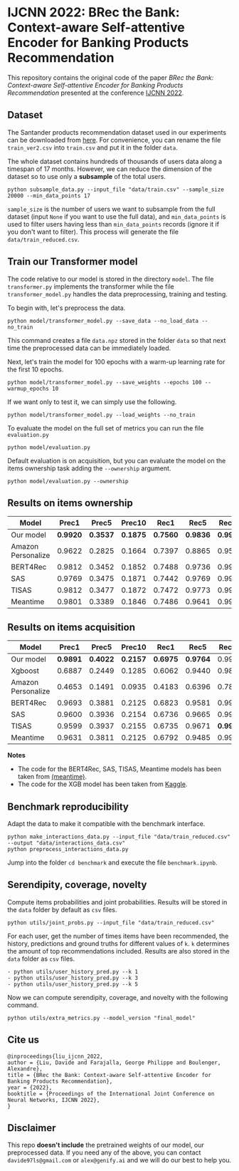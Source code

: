 # IJCNN 2022: BRec the Bank: Context-aware Self-attentive Encoder for Banking Products Recommendation

This repository contains the original code of the paper *BRec the Bank: Context-aware Self-attentive Encoder for Banking Products Recommendation* presented at the conference [IJCNN 2022](https://wcci2022.org/).

## Dataset

The Santander products recommendation dataset used in our experiments can be downloaded from [here](https://www.kaggle.com/c/santander-product-recommendation/data?select=train_ver2.csv.zip).
For convenience, you can rename the file `train_ver2.csv` into `train.csv` and put it in the folder `data`.

The whole dataset contains hundreds of thousands of users data along a timespan of 17 months. However, we can reduce the dimension of the dataset so to use only a **subsample** of the total users.
```
python subsample_data.py --input_file "data/train.csv" --sample_size 20000 --min_data_points 17
```
`sample_size` is the number of users we want to subsample from the full dataset (input `None` if you want to use the full data), and `min_data_points` is used to filter users having less than `min_data_points` records (ignore it if you don't want to filter).
This process will generate the file `data/train_reduced.csv`.

## Train our Transformer model

The code relative to our model is stored in the directory `model`.
The file `transformer.py` implements the transformer while the file `transformer_model.py` handles the data preprocessing, training and testing.

To begin with, let's preprocess the data.
```
python model/transformer_model.py --save_data --no_load_data --no_train
```
This command creates a file `data.npz` stored in the folder `data` so that next time the preprocessed data can be immediately loaded.

Next, let's train the model for 100 epochs with a warm-up learning rate for the first 10 epochs.
```
python model/transformer_model.py --save_weights --epochs 100 --warmup_epochs 10
```

If we want only to test it, we can simply use the following.
```
python model/transformer_model.py --load_weights --no_train
```

To evaluate the model on the full set of metrics you can run the file `evaluation.py`
```
python model/evaluation.py
```
Default evaluation is on acquisition, but you can evaluate the model on the items ownership task adding the `--ownership` argument.
```
python model/evaluation.py --ownership
```

## Results on items ownership
| Model                      | Prec1  | Prec5 | Prec10 | Rec1 | Rec5 | Rec10 | MRR20 | NDCG20 |
|----------------------------|--------|-------|-------|-------|------|-------|-------|--------|
| Our model                  | **0.9920**| **0.3537**| **0.1875** | **0.7560** | **0.9836** | **0.9990** | **0.9956**| **0.9961**|
| Amazon Personalize         | 0.9622| 0.2825| 0.1664 | 0.7397| 0.8865|0.9571 | 0.9435| 0.9435|
| BERT4Rec                   | 0.9812| 0.3452| 0.1852 | 0.7488| 0.9736|0.9947 | 0.9901| 0.9873|
| SAS                        | 0.9769| 0.3475| 0.1871 | 0.7442| 0.9769|0.9986 | 0.9874| 0.9870|
| TISAS                      | 0.9812| 0.3477| 0.1872 | 0.7472| 0.9773|0.9987 | 0.9897| 0.9888|
| Meantime                   | 0.9801| 0.3389| 0.1846 | 0.7486| 0.9641|0.9931 | 0.9895| 0.9842|

## Results on items acquisition
| Model                      | Prec1  | Prec5 | Prec10 | Rec1 | Rec5 | Rec10 | MRR20 | NDCG20 |
|----------------------------|--------|-------|-------|-------|------|-------|-------|--------|
| Our model                  | **0.9891**| **0.4022**| **0.2157** |**0.6975**|**0.9764**|0.9979| **0.9937**| **0.9941**|
| Xgboost                    | 0.6887| 0.2449| 0.1285 | 0.6062|0.9440|0.9866| 0.8054| 0.8556|
| Amazon Personalize         | 0.4653| 0.1491| 0.0935 |0.4183|0.6396|0.7869| 0.5788| 0.6505|
| BERT4Rec                   | 0.9693| 0.3881| 0.2125 | 0.6823| 0.9581|0.9912 | 0.9830| 0.9796|
| SAS                        | 0.9600| 0.3936| 0.2154 | 0.6736| 0.9665|0.9981 | 0.9781| 0.9782|
| TISAS                      | 0.9599| 0.3937| 0.2155 | 0.6735| 0.9671|**0.9985** | 0.9781| 0.9784|
| Meantime                   | 0.9631| 0.3811| 0.2125 | 0.6792| 0.9485|0.9912 | 0.9791| 0.9724|

**Notes**
- The code for the BERT4Rec, SAS, TISAS, Meantime models has been taken from [(meantime)](https://github.com/SungMinCho/MEANTIME).
- The code for the XGB model has been taken from [Kaggle](https://www.kaggle.com/sudalairajkumar/when-less-is-more).

## Benchmark reproducibility

Adapt the data to make it compatible with the benchmark interface.
```
python make_interactions_data.py --input_file "data/train_reduced.csv"  --output "data/interactions_data.csv"
python preprocess_interactions_data.py
```
Jump into the folder `cd benchmark` and execute the file `benchmark.ipynb`.

## Serendipity, coverage, novelty

Compute items probabilities and joint probabilities. Results will be stored in the `data` folder by default as `csv` files.
```
python utils/joint_probs.py --input_file "data/train_reduced.csv"
```
For each user, get the number of times items have been recommended, the history, predictions and ground truths for different values of `k`.
`k` determines the amount of top recommendations included. Results are also stored in the `data` folder as `csv` files.
```
- python utils/user_history_pred.py --k 1
- python utils/user_history_pred.py --k 3
- python utils/user_history_pred.py --k 5
```
Now we can compute serendipity, coverage, and novelty with the following command.
```
python utils/extra_metrics.py --model_version "final_model"
```

## Cite us

```
@inproceedings{liu_ijcnn_2022,
author = {Liu, Davide and Farajalla, George Philippe and Boulenger, Alexandre},
title = {BRec the Bank: Context-aware Self-attentive Encoder for Banking Products Recommendation},
year = {2022},
booktitle = {Proceedings of the International Joint Conference on Neural Networks, IJCNN 2022},
}
```

## Disclaimer

This repo **doesn't include** the pretrained weights of our model, our preprocessed data.
If you need any of the above, you can contact `davide97ls@gmail.com` or `alex@genify.ai` and we will do our best to help you.
